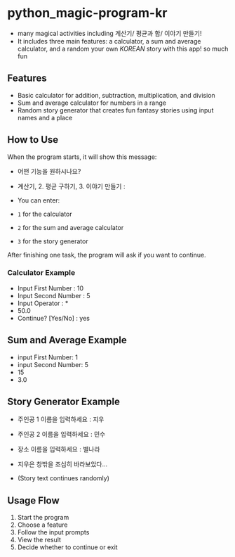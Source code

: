 # python_magic-program-kr

- many magical activities including 계산기/ 평균과 합/ 이야기 만들기!
- It includes three main features: a calculator, a sum and average calculator, and a random your own *KOREAN* story with this app! 
so much fun

## Features

- Basic calculator for addition, subtraction, multiplication, and division  
- Sum and average calculator for numbers in a range  
- Random story generator that creates fun fantasy stories using input names and a place  

## How to Use

When the program starts, it will show this message:

- 어떤 기능을 원하시나요?
- 계산기, 2. 평균 구하기, 3. 이야기 만들기 :

- You can enter:
- `1` for the calculator  
- `2` for the sum and average calculator  
- `3` for the story generator  

After finishing one task, the program will ask if you want to continue.

### Calculator Example

- Input First Number : 10
- Input Second Number : 5
- Input Operator : *
- 50.0
- Continue? [Yes/No] : yes

## Sum and Average Example

- input First Number: 1
- input Second Number: 5
- 15
- 3.0

## Story Generator Example

- 주인공 1 이름을 입력하세요 : 지우
- 주인공 2 이름을 입력하세요 : 민수
- 장소 이름을 입력하세요 : 별나라

- 지우은 창밖을 조심히 바라보았다...
- (Story text continues randomly)

## Usage Flow

1. Start the program  
2. Choose a feature  
3. Follow the input prompts  
4. View the result  
5. Decide whether to continue or exit
